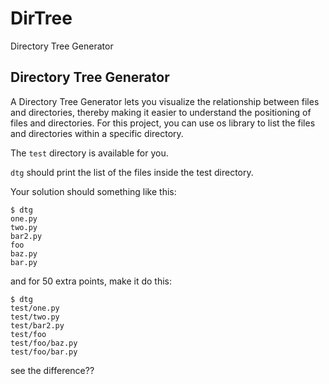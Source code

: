# DirTree
Directory Tree Generator

## Directory Tree Generator

A Directory Tree Generator lets you visualize the relationship between files and directories, thereby making it easier to understand the positioning of files and directories. For this project, you can use os library to list the files and directories within a specific directory.

The `test` directory is available for you.

`dtg` should print the list of the files inside the test directory.


Your solution should something like this:

```
$ dtg
one.py
two.py
bar2.py
foo
baz.py
bar.py
```

and for 50 extra points, make it do this:

```
$ dtg
test/one.py
test/two.py
test/bar2.py
test/foo
test/foo/baz.py
test/foo/bar.py
```

see the difference??